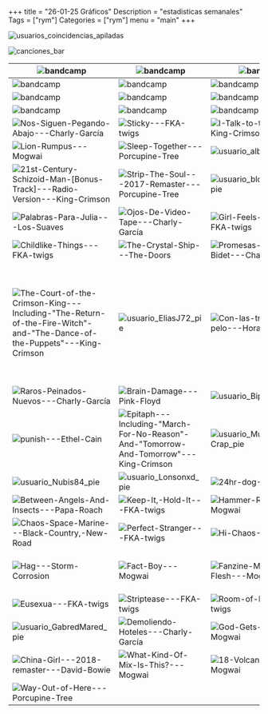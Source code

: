 +++
title = "26-01-25 Gráficos"
Description = "estadisticas semanales"
Tags = ["rym"]
Categories = ["rym"]
menu = "main"
+++
<!--more-->

![usuarios_coincidencias_apiladas](/estadisticas/26-01-25/usuarios_coincidencias_apiladas.png)

![canciones_bar](/estadisticas/26-01-25/canciones_bar.png)





|![bandcamp](/estadisticas/26-01-25/Ojos-De-Video-Tape---Charly-García.png)|![bandcamp](/estadisticas/26-01-25/Ojos-De-Video-Tape---Charly-García.png)|![bandcamp](/estadisticas/26-01-25/Ojos-De-Video-Tape---Charly-García.png)|![bandcamp](/estadisticas/26-01-25/Ojos-De-Video-Tape---Charly-García.png) |
|-|-|-|-|
|![bandcamp](/estadisticas/26-01-25/Ojos-De-Video-Tape---Charly-García.png)|![bandcamp](/estadisticas/26-01-25/Ojos-De-Video-Tape---Charly-García.png)|![bandcamp](/estadisticas/26-01-25/Ojos-De-Video-Tape---Charly-García.png)|![bandcamp](/estadisticas/26-01-25/Ojos-De-Video-Tape---Charly-García.png) |
|![bandcamp](/estadisticas/26-01-25/Ojos-De-Video-Tape---Charly-García.png)|![bandcamp](/estadisticas/26-01-25/Ojos-De-Video-Tape---Charly-García.png)|![bandcamp](/estadisticas/26-01-25/Ojos-De-Video-Tape---Charly-García.png)|![bandcamp](/estadisticas/26-01-25/Ojos-De-Video-Tape---Charly-García.png) |
|![bandcamp](/estadisticas/26-01-25/Ojos-De-Video-Tape---Charly-García.png)|![bandcamp](/estadisticas/26-01-25/Ojos-De-Video-Tape---Charly-García.png)|![bandcamp](/estadisticas/26-01-25/Ojos-De-Video-Tape---Charly-García.png)|![bandcamp](/estadisticas/26-01-25/Ojos-De-Video-Tape---Charly-García.png) |
| ![Nos-Siguen-Pegando-Abajo---Charly-García](/estadisticas/26-01-25/Nos-Siguen-Pegando-Abajo---Charly-García.png) | ![Sticky---FKA-twigs](/estadisticas/26-01-25/Sticky---FKA-twigs.png) | ![I-Talk-to-the-Wind---King-Crimson](/estadisticas/26-01-25/I-Talk-to-the-Wind---King-Crimson.png) | ![Perverts---Ethel-Cain](/estadisticas/26-01-25/Perverts---Ethel-Cain.png) |
| ![Lion-Rumpus---Mogwai](/estadisticas/26-01-25/Lion-Rumpus---Mogwai.png) | ![Sleep-Together---Porcupine-Tree](/estadisticas/26-01-25/Sleep-Together---Porcupine-Tree.png) | ![usuario_alberto_gu_pie](/estadisticas/26-01-25/usuario_alberto_gu_pie.png) | ![So-payaso---Extremoduro](/estadisticas/26-01-25/So-payaso---Extremoduro.png) |
| ![21st-Century-Schizoid-Man-[Bonus-Track]---Radio-Version---King-Crimson](/estadisticas/26-01-25/21st-Century-Schizoid-Man-[Bonus-Track]---Radio-Version---King-Crimson.png) | ![Strip-The-Soul---2017-Remaster---Porcupine-Tree](/estadisticas/26-01-25/Strip-The-Soul---2017-Remaster---Porcupine-Tree.png) | ![usuario_bloodinmyhand_pie](/estadisticas/26-01-25/usuario_bloodinmyhand_pie.png) | ![usuario_paqueradejere_pie](/estadisticas/26-01-25/usuario_paqueradejere_pie.png) |
| ![Palabras-Para-Julia---Los-Suaves](/estadisticas/26-01-25/Palabras-Para-Julia---Los-Suaves.png) | ![Ojos-De-Video-Tape---Charly-García](/estadisticas/26-01-25/Ojos-De-Video-Tape---Charly-García.png) | ![Girl-Feels-Good---FKA-twigs](/estadisticas/26-01-25/Girl-Feels-Good---FKA-twigs.png) | ![Me-Niegas---Baby-Rasta-&-Gringo](/estadisticas/26-01-25/Me-Niegas---Baby-Rasta-&-Gringo.png) |
| ![Childlike-Things---FKA-twigs](/estadisticas/26-01-25/Childlike-Things---FKA-twigs.png) | ![The-Crystal-Ship---The-Doors](/estadisticas/26-01-25/The-Crystal-Ship---The-Doors.png) | ![Promesas-Sobre-El-Bidet---Charly-García](/estadisticas/26-01-25/Promesas-Sobre-El-Bidet---Charly-García.png) | ![usuario_Rocky_stereo_pie](/estadisticas/26-01-25/usuario_Rocky_stereo_pie.png) |
| ![The-Court-of-the-Crimson-King---Including-"The-Return-of-the-Fire-Witch"-and-"The-Dance-of-the-Puppets"---King-Crimson](/estadisticas/26-01-25/The-Court-of-the-Crimson-King---Including-"The-Return-of-the-Fire-Witch"-and-"The-Dance-of-the-Puppets"---King-Crimson.png) | ![usuario_EliasJ72_pie](/estadisticas/26-01-25/usuario_EliasJ72_pie.png) | ![Con-las-trenzas-de-tu-pelo---Hora-Zulu](/estadisticas/26-01-25/Con-las-trenzas-de-tu-pelo---Hora-Zulu.png) | ![I-Smoked-Away-My-Brain-(I'm-God-x-Demons-Mashup)-(feat.-Imogen-Heap-&-Clams-Casino)---A$AP-Rocky](/estadisticas/26-01-25/I-Smoked-Away-My-Brain-(I'm-God-x-Demons-Mashup)-(feat.-Imogen-Heap-&-Clams-Casino)---A$AP-Rocky.png) |
| ![Raros-Peinados-Nuevos---Charly-García](/estadisticas/26-01-25/Raros-Peinados-Nuevos---Charly-García.png) | ![Brain-Damage---Pink-Floyd](/estadisticas/26-01-25/Brain-Damage---Pink-Floyd.png) | ![usuario_BipolarMuzik_pie](/estadisticas/26-01-25/usuario_BipolarMuzik_pie.png) | ![---------------------](/estadisticas/26-01-25/---------------------.png) |
| ![punish---Ethel-Cain](/estadisticas/26-01-25/punish---Ethel-Cain.png) | ![Epitaph---Including-"March-For-No-Reason"-And-"Tomorrow-And-Tomorrow"---King-Crimson](/estadisticas/26-01-25/Epitaph---Including-"March-For-No-Reason"-And-"Tomorrow-And-Tomorrow"---King-Crimson.png) | ![usuario_Music-is-Crap_pie](/estadisticas/26-01-25/usuario_Music-is-Crap_pie.png) | ![WANDERLUST---FKA-twigs](/estadisticas/26-01-25/WANDERLUST---FKA-twigs.png) |
| ![usuario_Nubis84_pie](/estadisticas/26-01-25/usuario_Nubis84_pie.png) | ![usuario_Lonsonxd_pie](/estadisticas/26-01-25/usuario_Lonsonxd_pie.png) | ![24hr-dog---FKA-twigs](/estadisticas/26-01-25/24hr-dog---FKA-twigs.png) | ![drums-of-death---FKA-twigs](/estadisticas/26-01-25/drums-of-death---FKA-twigs.png) |
| ![Between-Angels-And-Insects---Papa-Roach](/estadisticas/26-01-25/Between-Angels-And-Insects---Papa-Roach.png) | ![Keep-It,-Hold-It---FKA-twigs](/estadisticas/26-01-25/Keep-It,-Hold-It---FKA-twigs.png) | ![Hammer-Room---Mogwai](/estadisticas/26-01-25/Hammer-Room---Mogwai.png) | ![usuario_Frikomid_pie](/estadisticas/26-01-25/usuario_Frikomid_pie.png) |
| ![Chaos-Space-Marine---Black-Country,-New-Road](/estadisticas/26-01-25/Chaos-Space-Marine---Black-Country,-New-Road.png) | ![Perfect-Stranger---FKA-twigs](/estadisticas/26-01-25/Perfect-Stranger---FKA-twigs.png) | ![Hi-Chaos---Mogwai](/estadisticas/26-01-25/Hi-Chaos---Mogwai.png) | ![De-Cacería---Def-con-Dos](/estadisticas/26-01-25/De-Cacería---Def-con-Dos.png) |
| ![Hag---Storm-Corrosion](/estadisticas/26-01-25/Hag---Storm-Corrosion.png) | ![Fact-Boy---Mogwai](/estadisticas/26-01-25/Fact-Boy---Mogwai.png) | ![Fanzine-Made-Of-Flesh---Mogwai](/estadisticas/26-01-25/Fanzine-Made-Of-Flesh---Mogwai.png) | ![If-You-Find-This-World-Bad,-You-Should-See-Some-Of-The-Others---Mogwai](/estadisticas/26-01-25/If-You-Find-This-World-Bad,-You-Should-See-Some-Of-The-Others---Mogwai.png) |
| ![Eusexua---FKA-twigs](/estadisticas/26-01-25/Eusexua---FKA-twigs.png) | ![Striptease---FKA-twigs](/estadisticas/26-01-25/Striptease---FKA-twigs.png) | ![Room-of-Fools---FKA-twigs](/estadisticas/26-01-25/Room-of-Fools---FKA-twigs.png) | ![Pale-Vegan-Hip-Pain---Mogwai](/estadisticas/26-01-25/Pale-Vegan-Hip-Pain---Mogwai.png) |
| ![usuario_GabredMared_pie](/estadisticas/26-01-25/usuario_GabredMared_pie.png) | ![Demoliendo-Hoteles---Charly-García](/estadisticas/26-01-25/Demoliendo-Hoteles---Charly-García.png) | ![God-Gets-You-Back---Mogwai](/estadisticas/26-01-25/God-Gets-You-Back---Mogwai.png) | ![Promesas-que-no-valen-nada---Los-Piratas](/estadisticas/26-01-25/Promesas-que-no-valen-nada---Los-Piratas.png) |
| ![China-Girl---2018-remaster---David-Bowie](/estadisticas/26-01-25/China-Girl---2018-remaster---David-Bowie.png) | ![What-Kind-Of-Mix-Is-This?---Mogwai](/estadisticas/26-01-25/What-Kind-Of-Mix-Is-This?---Mogwai.png) | ![18-Volcanoes---Mogwai](/estadisticas/26-01-25/18-Volcanoes---Mogwai.png) | ![Piano-Bar---Charly-García](/estadisticas/26-01-25/Piano-Bar---Charly-García.png) |
| ![Way-Out-of-Here---Porcupine-Tree](/estadisticas/26-01-25/Way-Out-of-Here---Porcupine-Tree.png) |   |   |   |

